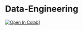 # Data-Engineering

[![Open In Colab](https://colab.research.google.com/assets/colab-badge.svg)](https://colab.research.google.com/drive/1VPpYeCPw-k1ONvd-E9bg1XQq1G72Wn6M)]
